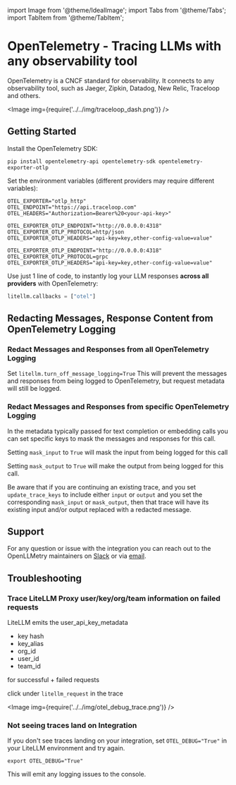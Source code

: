 import Image from '@theme/IdealImage';
import Tabs from '@theme/Tabs';
import TabItem from '@theme/TabItem';

# OpenTelemetry - Tracing LLMs with any observability tool

OpenTelemetry is a CNCF standard for observability. It connects to any observability tool, such as Jaeger, Zipkin, Datadog, New Relic, Traceloop and others.

<Image img={require('../../img/traceloop_dash.png')} />

## Getting Started

Install the OpenTelemetry SDK:

```
pip install opentelemetry-api opentelemetry-sdk opentelemetry-exporter-otlp
```

Set the environment variables (different providers may require different variables):


<Tabs>

<TabItem value="traceloop" label="Log to Traceloop Cloud">

```shell
OTEL_EXPORTER="otlp_http"
OTEL_ENDPOINT="https://api.traceloop.com"
OTEL_HEADERS="Authorization=Bearer%20<your-api-key>"
```

</TabItem>

<TabItem value="otel-col" label="Log to OTEL HTTP Collector">

```shell
OTEL_EXPORTER_OTLP_ENDPOINT="http://0.0.0.0:4318"
OTEL_EXPORTER_OTLP_PROTOCOL=http/json
OTEL_EXPORTER_OTLP_HEADERS="api-key=key,other-config-value=value"
```

</TabItem>

<TabItem value="otel-col-grpc" label="Log to OTEL GRPC Collector">

```shell
OTEL_EXPORTER_OTLP_ENDPOINT="http://0.0.0.0:4318"
OTEL_EXPORTER_OTLP_PROTOCOL=grpc
OTEL_EXPORTER_OTLP_HEADERS="api-key=key,other-config-value=value"
```

</TabItem>

</Tabs>

Use just 1 line of code, to instantly log your LLM responses **across all providers** with OpenTelemetry:

```python
litellm.callbacks = ["otel"]
```

## Redacting Messages, Response Content from OpenTelemetry Logging

### Redact Messages and Responses from all OpenTelemetry Logging

Set `litellm.turn_off_message_logging=True` This will prevent the messages and responses from being logged to OpenTelemetry, but request metadata will still be logged.

### Redact Messages and Responses from specific OpenTelemetry Logging

In the metadata typically passed for text completion or embedding calls you can set specific keys to mask the messages and responses for this call.

Setting `mask_input` to `True` will mask the input from being logged for this call

Setting `mask_output` to `True` will make the output from being logged for this call.

Be aware that if you are continuing an existing trace, and you set `update_trace_keys` to include either `input` or `output` and you set the corresponding `mask_input` or `mask_output`, then that trace will have its existing input and/or output replaced with a redacted message.

## Support

For any question or issue with the integration you can reach out to the OpenLLMetry maintainers on [Slack](https://traceloop.com/slack) or via [email](mailto:dev@traceloop.com).

## Troubleshooting

### Trace LiteLLM Proxy user/key/org/team information on failed requests

LiteLLM emits the user_api_key_metadata
- key hash
- key_alias
- org_id
- user_id
- team_id

for successful + failed requests

click under `litellm_request` in the trace

<Image img={require('../../img/otel_debug_trace.png')} />

### Not seeing traces land on Integration

If you don't see traces landing on your integration, set `OTEL_DEBUG="True"` in your LiteLLM environment and try again.

```shell
export OTEL_DEBUG="True"
```

This will emit any logging issues to the console.